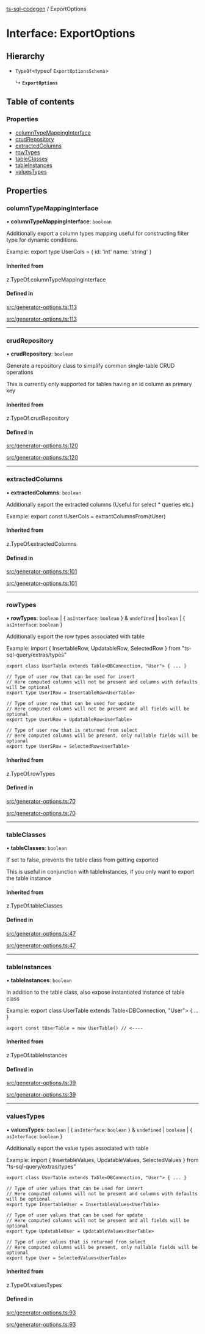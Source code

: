 [ts-sql-codegen](../README.md) / ExportOptions

# Interface: ExportOptions

## Hierarchy

- `TypeOf`\<typeof `ExportOptionsSchema`\>

  ↳ **`ExportOptions`**

## Table of contents

### Properties

- [columnTypeMappingInterface](ExportOptions.md#columntypemappinginterface)
- [crudRepository](ExportOptions.md#crudrepository)
- [extractedColumns](ExportOptions.md#extractedcolumns)
- [rowTypes](ExportOptions.md#rowtypes)
- [tableClasses](ExportOptions.md#tableclasses)
- [tableInstances](ExportOptions.md#tableinstances)
- [valuesTypes](ExportOptions.md#valuestypes)

## Properties

### columnTypeMappingInterface

• **columnTypeMappingInterface**: `boolean`

Additionally export a column types mapping useful for constructing filter type
for dynamic conditions.

Example:
    export type UserCols = {
        id: 'int'
        name: 'string'
    }

#### Inherited from

z.TypeOf.columnTypeMappingInterface

#### Defined in

[src/generator-options.ts:113](https://github.com/lorefnon/ts-sql-codegen/blob/1247d8a/src/generator-options.ts#L113)

[src/generator-options.ts:113](https://github.com/lorefnon/ts-sql-codegen/blob/1247d8a/src/generator-options.ts#L113)

___

### crudRepository

• **crudRepository**: `boolean`

Generate a repository class to simplify common single-table CRUD operations

This is currently only supported for tables having an id column as primary key

#### Inherited from

z.TypeOf.crudRepository

#### Defined in

[src/generator-options.ts:120](https://github.com/lorefnon/ts-sql-codegen/blob/1247d8a/src/generator-options.ts#L120)

[src/generator-options.ts:120](https://github.com/lorefnon/ts-sql-codegen/blob/1247d8a/src/generator-options.ts#L120)

___

### extractedColumns

• **extractedColumns**: `boolean`

Additionally export the extracted columns (Useful for select * queries etc.)

Example:
    export const tUserCols = extractColumnsFrom(tUser)

#### Inherited from

z.TypeOf.extractedColumns

#### Defined in

[src/generator-options.ts:101](https://github.com/lorefnon/ts-sql-codegen/blob/1247d8a/src/generator-options.ts#L101)

[src/generator-options.ts:101](https://github.com/lorefnon/ts-sql-codegen/blob/1247d8a/src/generator-options.ts#L101)

___

### rowTypes

• **rowTypes**: `boolean` \| \{ `asInterface`: `boolean`  } & `undefined` \| `boolean` \| \{ `asInterface`: `boolean`  }

Additionally export the row types associated with table

Example:
    import { InsertableRow, UpdatableRow, SelectedRow } from "ts-sql-query/extras/types"

    export class UserTable extends Table<DBConnection, "User"> { ... }

    // Type of user row that can be used for insert
    // Here computed columns will not be present and columns with defaults will be optional
    export type UserIRow = InsertableRow<UserTable>

    // Type of user row that can be used for update
    // Here computed columns will not be present and all fields will be optional
    export type UserURow = UpdatableRow<UserTable>

    // Type of user row that is returned from select
    // Here computed columns will be present, only nullable fields will be optional
    export type UserSRow = SelectedRow<UserTable>

#### Inherited from

z.TypeOf.rowTypes

#### Defined in

[src/generator-options.ts:70](https://github.com/lorefnon/ts-sql-codegen/blob/1247d8a/src/generator-options.ts#L70)

[src/generator-options.ts:70](https://github.com/lorefnon/ts-sql-codegen/blob/1247d8a/src/generator-options.ts#L70)

___

### tableClasses

• **tableClasses**: `boolean`

If set to false, prevents the table class from getting exported

This is useful in conjunction with tableInstances, if you only want to
export the table instance

#### Inherited from

z.TypeOf.tableClasses

#### Defined in

[src/generator-options.ts:47](https://github.com/lorefnon/ts-sql-codegen/blob/1247d8a/src/generator-options.ts#L47)

[src/generator-options.ts:47](https://github.com/lorefnon/ts-sql-codegen/blob/1247d8a/src/generator-options.ts#L47)

___

### tableInstances

• **tableInstances**: `boolean`

In addition to the table class, also expose instantiated instance of table class

Example:
    export class UserTable extends Table<DBConnection, "User"> { ... }

    export const tUserTable = new UserTable() // <----

#### Inherited from

z.TypeOf.tableInstances

#### Defined in

[src/generator-options.ts:39](https://github.com/lorefnon/ts-sql-codegen/blob/1247d8a/src/generator-options.ts#L39)

[src/generator-options.ts:39](https://github.com/lorefnon/ts-sql-codegen/blob/1247d8a/src/generator-options.ts#L39)

___

### valuesTypes

• **valuesTypes**: `boolean` \| \{ `asInterface`: `boolean`  } & `undefined` \| `boolean` \| \{ `asInterface`: `boolean`  }

Additionally export the value types associated with table

Example:
    import { InsertableValues, UpdatableValues, SelectedValues } from "ts-sql-query/extras/types"

    export class UserTable extends Table<DBConnection, "User"> { ... }

    // Type of user values that can be used for insert
    // Here computed columns will not be present and columns with defaults will be optional
    export type InsertableUser = InsertableValues<UserTable>

    // Type of user values that can be used for update
    // Here computed columns will not be present and all fields will be optional
    export type UpdatableUser = UpdatableValues<UserTable>

    // Type of user values that is returned from select
    // Here computed columns will be present, only nullable fields will be optional
    export type User = SelectedValues<UserTable>

#### Inherited from

z.TypeOf.valuesTypes

#### Defined in

[src/generator-options.ts:93](https://github.com/lorefnon/ts-sql-codegen/blob/1247d8a/src/generator-options.ts#L93)

[src/generator-options.ts:93](https://github.com/lorefnon/ts-sql-codegen/blob/1247d8a/src/generator-options.ts#L93)
